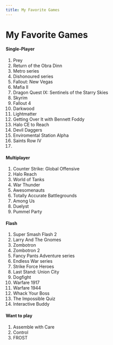 ```yaml
---
title: My Favorite Games
---
```

# My Favorite Games
#### Single-Player
1. Prey
1. Return of the Obra Dinn
1. Metro series
1. Dishonoured series
1. Fallout: New Vegas
1. Mafia II
1. Dragon Quest IX: Sentinels of the Starry Skies
1. Skyrim
1. Fallout 4
1. Darkwood
1. Lightmatter
1. Getting Over It with Bennett Foddy
1. Halo CE to Reach
1. Devil Daggers
1. Enviromental Station Alpha
1. Saints Row IV
1. 

#### Multiplayer
1. Counter Strike: Global Offensive
1. Halo Reach
1. World of Tanks
1. War Thunder
1. Awesomenauts
1. Totally Accurate Battlegrounds
1. Among Us
1. Duelyst
1. Pummel Party

#### Flash
1. Super Smash Flash 2
1. Larry And The Gnomes
1. Zombotron
1. Zombotron 2
1. Fancy Pants Adventure series
1. Endless War series
1. Strike Force Heroes
1. Last Stand: Union City
1. Dogfight
1. Warfare 1917
1. Warfare 1944
1. Whack Your Boss
1. The Impossible Quiz
1. Interactive Buddy

#### Want to play
1. Assemble with Care
1. Control
1. FROST
